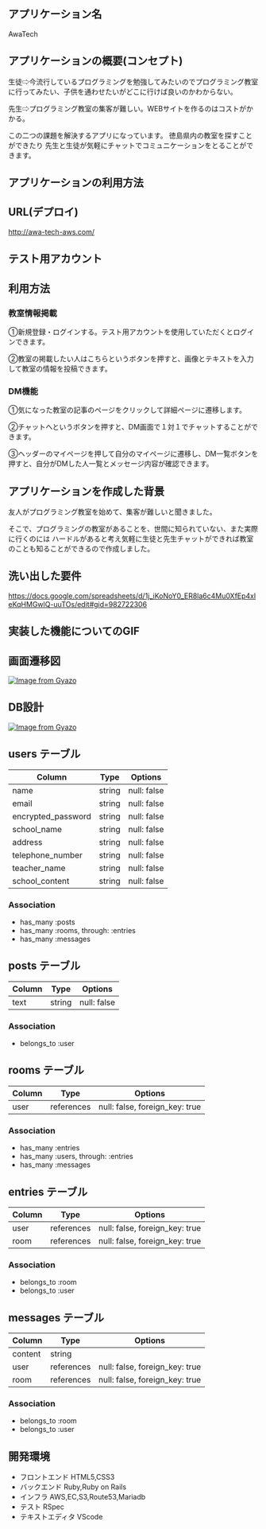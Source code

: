 

## アプリケーション名 
  AwaTech

## アプリケーションの概要(コンセプト)
  
  生徒⇨今流行しているプログラミングを勉強してみたいのでプログラミング教室に行ってみたい、子供を通わせたいがどこに行けば良いのかわからない。

  先生⇨プログラミング教室の集客が難しい。WEBサイトを作るのはコストがかかる。

  この二つの課題を解決するアプリになっています。
  徳島県内の教室を探すことができたり
  先生と生徒が気軽にチャットでコミュニケーションをとることができます。

## アプリケーションの利用方法

## URL(デプロイ)
http://awa-tech-aws.com/

## テスト用アカウント


## 利用方法
### 教室情報掲載

①新規登録・ログインする。テスト用アカウントを使用していただくとログインできます。

②教室の掲載したい人はこちらというボタンを押すと、画像とテキストを入力して教室の情報を投稿できます。

### DM機能
①気になった教室の記事のページをクリックして詳細ページに遷移します。

②チャットへというボタンを押すと、DM画面で１対１でチャットすることができます。

③ヘッダーのマイページを押して自分のマイページに遷移し、DM一覧ボタンを押すと、自分がDMした人一覧とメッセージ内容が確認できます。






## アプリケーションを作成した背景

友人がプログラミング教室を始めて、集客が難しいと聞きました。

そこで、プログラミングの教室があることを、世間に知られていない、また実際に行くのには
ハードルがあると考え気軽に生徒と先生チャットができれば教室のことも知ることができるので作成しました。

## 洗い出した要件

https://docs.google.com/spreadsheets/d/1j_iKoNoY0_ER8la6c4Mu0XfEp4xleKqHMGwlQ-uuTOs/edit#gid=982722306



## 実装した機能についてのGIF

## 画面遷移図
[![Image from Gyazo](https://i.gyazo.com/3cac493de6aa2cca6797dc8ab717dde2.png)](https://gyazo.com/3cac493de6aa2cca6797dc8ab717dde2)



## DB設計
[![Image from Gyazo](https://i.gyazo.com/a554b890c7cdf9b7cd948ba272e82f49.png)](https://gyazo.com/a554b890c7cdf9b7cd948ba272e82f49)


## users テーブル

| Column             | Type   | Options     |
| ------------------ | ------ | ----------- |
| name               | string | null: false |
| email              | string | null: false |
| encrypted_password | string | null: false |
| school_name                | string | null: false |
| address                    | string | null: false |
| telephone_number           | string | null: false |
| teacher_name               | string | null: false |
| school_content             | string | null: false |

### Association

- has_many :posts
- has_many :rooms, through: :entries
- has_many :messages



## posts テーブル

| Column | Type   | Options     |
| ------ | ------ | ----------- |
| text   | string | null: false |

### Association
- belongs_to :user


## rooms テーブル

| Column | Type       | Options                        |
| ------ | ------     | -------------------------------|
| user   | references | null: false, foreign_key: true |

### Association

- has_many :entries
- has_many :users, through: :entries
- has_many :messages

## entries テーブル

| Column | Type       | Options                        |
| ------ | ---------- | ------------------------------ |
| user   | references | null: false, foreign_key: true |
| room   | references | null: false, foreign_key: true |

### Association

- belongs_to :room
- belongs_to :user


## messages テーブル

| Column  | Type       | Options                        |
| ------- | ---------- | ------------------------------ |
| content | string     |                                |
| user    | references | null: false, foreign_key: true |
| room    | references | null: false, foreign_key: true |

### Association

- belongs_to :room
- belongs_to :user


## 開発環境

- フロントエンド HTML5,CSS3
- バックエンド Ruby,Ruby on Rails
- インフラ AWS,EC,S3,Route53,Mariadb
- テスト RSpec
- テキストエディタ VScode
